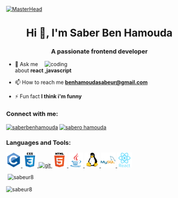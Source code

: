 [![MasterHead](https://firebasestorage.googleapis.com/v0/b/flexi-coding.appspot.com/o/dempgi7-520f8d5f-63d4-4453-8822-dbc149ae27f8.gif?alt=media&token=91c0c7b2-93c3-4029-b011-1a8703c5730d)](https://rishavchanda.io)
<h1 align="center">Hi 👋, I'm Saber Ben Hamouda</h1>
<h3 align="center">A passionate frontend developer</h3>
<img align="right" alt="coding" width="400" src="https://cdn.dribbble.com/users/1162077/screenshots/3848914/programmer.gif">

- 💬 Ask me about **react ,javascript**

- 📫 How to reach me **benhamoudasabeur@gmail.com**

- ⚡ Fun fact **I think i'm funny**

<h3 align="left">Connect with me:</h3>
<p align="left">
<a href="https://linkedin.com/in/saberbenhamouda" target="blank"><img align="center" src="https://raw.githubusercontent.com/rahuldkjain/github-profile-readme-generator/master/src/images/icons/Social/linked-in-alt.svg" alt="saberbenhamouda" height="30" width="40" /></a>
<a href="https://fb.com/sabero hamouda" target="blank"><img align="center" src="https://raw.githubusercontent.com/rahuldkjain/github-profile-readme-generator/master/src/images/icons/Social/facebook.svg" alt="sabero hamouda" height="30" width="40" /></a>
</p>

<h3 align="left">Languages and Tools:</h3>
<p align="left"> <a href="https://www.cprogramming.com/" target="_blank" rel="noreferrer"> <img src="https://raw.githubusercontent.com/devicons/devicon/master/icons/c/c-original.svg" alt="c" width="40" height="40"/> </a> <a href="https://www.w3schools.com/css/" target="_blank" rel="noreferrer"> <img src="https://raw.githubusercontent.com/devicons/devicon/master/icons/css3/css3-original-wordmark.svg" alt="css3" width="40" height="40"/> </a> <a href="https://git-scm.com/" target="_blank" rel="noreferrer"> <img src="https://www.vectorlogo.zone/logos/git-scm/git-scm-icon.svg" alt="git" width="40" height="40"/> </a> <a href="https://www.w3.org/html/" target="_blank" rel="noreferrer"> <img src="https://raw.githubusercontent.com/devicons/devicon/master/icons/html5/html5-original-wordmark.svg" alt="html5" width="40" height="40"/> </a> <a href="https://www.java.com" target="_blank" rel="noreferrer"> <img src="https://raw.githubusercontent.com/devicons/devicon/master/icons/java/java-original.svg" alt="java" width="40" height="40"/> </a> <a href="https://www.linux.org/" target="_blank" rel="noreferrer"> <img src="https://raw.githubusercontent.com/devicons/devicon/master/icons/linux/linux-original.svg" alt="linux" width="40" height="40"/> </a> <a href="https://www.mysql.com/" target="_blank" rel="noreferrer"> <img src="https://raw.githubusercontent.com/devicons/devicon/master/icons/mysql/mysql-original-wordmark.svg" alt="mysql" width="40" height="40"/> </a> <a href="https://reactjs.org/" target="_blank" rel="noreferrer"> <img src="https://raw.githubusercontent.com/devicons/devicon/master/icons/react/react-original-wordmark.svg" alt="react" width="40" height="40"/> </a> </p>

<p>&nbsp;<img align="center" src="https://github-readme-stats.vercel.app/api?username=sabeur8&show_icons=true&locale=en" alt="sabeur8" /></p>

<p><img align="center" src="https://github-readme-streak-stats.herokuapp.com/?user=sabeur8&" alt="sabeur8" /></p>
